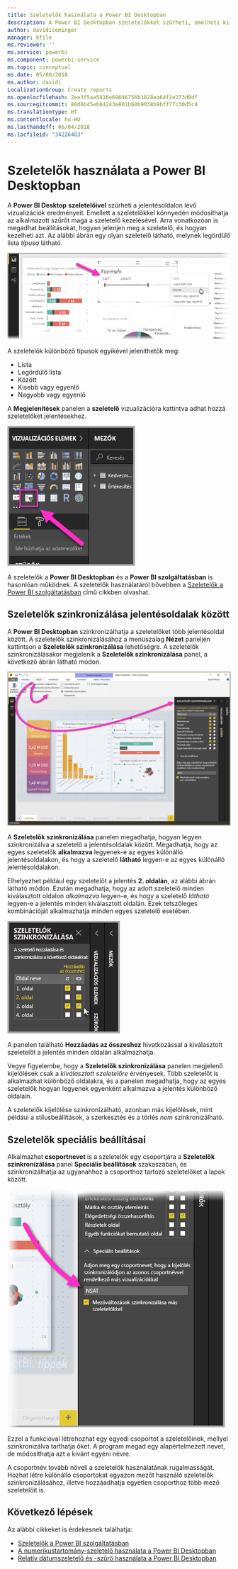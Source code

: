 ```yaml
---
title: Szeletelők használata a Power BI Desktopban
description: A Power BI Desktopban szeletelőkkel szűrheti, emelheti ki és szabhatja testre a jelentéseket
author: davidiseminger
manager: kfile
ms.reviewer: ''
ms.service: powerbi
ms.component: powerbi-service
ms.topic: conceptual
ms.date: 05/08/2018
ms.author: davidi
LocalizationGroup: Create reports
ms.openlocfilehash: 2ee3f5aa5416e69646756b1028ea64f1e273d0df
ms.sourcegitcommit: 80d6b45eb84243e801b60b9038b9bff77c30d5c8
ms.translationtype: HT
ms.contentlocale: hu-HU
ms.lasthandoff: 06/04/2018
ms.locfileid: "34226483"
---
```

# <a name="using-slicers-power-bi-desktop"></a>Szeletelők használata a Power BI Desktopban

A **Power BI Desktop** **szeletelőivel** szűrheti a jelentésoldalon lévő vizualizációk eredményeit. Emellett a szeletelőkkel könnyedén módosíthatja az alkalmazott szűrőt maga a szeletelő kezelésével. Arra vonatkozóan is megadhat beállításokat, hogyan jelenjen meg a szeletelő, és hogyan kezelheti azt. Az alábbi ábrán egy olyan szeletelő látható, melynek legördülő lista *típusa* látható. 

![szeletelők a Desktop alkalmazásban](media/desktop-slicers/desktop-slicers_01.png)

A szeletelők különböző típusok egyikével jeleníthetők meg:

* Lista
* Legördülő lista
* Között
* Kisebb vagy egyenlő
* Nagyobb vagy egyenlő

A **Megjelenítések** panelen a **szeletelő** vizualizációra kattintva adhat hozzá szeletelőket jelentésekhez.

![a szeletelő vizualizációtípus](media/desktop-slicers/desktop-slicers_02.png)

A szeletelők a **Power BI Desktopban** és a **Power BI szolgáltatásban** is hasonlóan működnek. A szeletelők használatáról bővebben a [Szeletelők a Power BI szolgáltatásban](power-bi-visualization-slicers.md) című cikkben olvashat.

## <a name="synchronize-slicers-across-report-pages"></a>Szeletelők szinkronizálása jelentésoldalak között

A **Power BI Desktopban** szinkronizálhatja a szeletelőket több jelentésoldal között. A szeletelők szinkronizálásához a menüszalag **Nézet** paneljén kattintson a **Szeletelők szinkronizálása** lehetőségre. A szeletelők szinkronizálásakor megjelenik a **Szeletelők szinkronizálása** panel, a következő ábrán látható módon.

![a szeletelők szinkronizálása panel megjelenítése](media/desktop-slicers/desktop-slicers_03.png)

A **Szeletelők szinkronizálása** panelen megadhatja, hogyan legyen szinkronizálva a szeletelő a jelentésoldalak között. Megadhatja, hogy az egyes szeletelők **alkalmazva** legyenek-e az egyes különálló jelentésoldalakon, és hogy a szeletelő **látható** legyen-e az egyes különálló jelentésoldalakon.

Elhelyezhet például egy szeletelőt a jelentés **2. oldalán**, az alábbi ábrán látható módon. Ezután megadhatja, hogy az adott szeletelő minden kiválasztott oldalon *alkalmazva* legyen-e, és hogy a szeletelő *látható* legyen-e a jelentés minden kiválasztott oldalán. Ezek tetszőleges kombinációját alkalmazhatja minden egyes szeletelő esetében. 

![szeletelők szinkronizálása](media/desktop-slicers/desktop-slicers_04.png)

A panelen található **Hozzáadás az összeshez** hivatkozással a kiválasztott szeletelőt a jelentés minden oldalán alkalmazhatja.


Vegye figyelembe, hogy a **Szeletelők szinkronizálása** panelen megjelenő kijelölések csak a *kiválasztott szeletelőre* érvényesek. Több szeletelőt is alkalmazhat különböző oldalakra, és a panelen megadhatja, hogy az egyes szeletelők hogyan legyenek egyenként alkalmazva a jelentés különböző oldalain. 

A szeletelők kijelölése szinkronizálható, azonban más kijelölések, mint például a stílusbeállítások, a szerkesztés és a törlés *nem* szinkronizálható. 

## <a name="advanced-options-for-slicers"></a>Szeletelők speciális beállításai

Alkalmazhat **csoportnevet** is a szeletelők egy csoportjára a **Szeletelők szinkronizálása** panel **Speciális beállítások** szakaszában, és szinkronizálhatja az ugyanahhoz a csoporthoz tartozó szeletelőket a lapok között. 

![szeletelők csoportneve](media/desktop-slicers/desktop-slicers_05.png)

Ezzel a funkcióval létrehozhat egy egyedi csoportot a szeletelőinek, mellyel szinkronizálva tarthatja őket. A program megad egy alapértelmezett nevet, de módosíthatja azt a kívánt egyéni névre. 

A csoportnév tovább növeli a szeletelők használatának rugalmasságát. Hozhat létre különálló csoportokat egyazon mezőt használó szeletelők szinkronizálásához, illetve hozzáadhatja egyetlen csoporthoz több mező szeletelőit is. 


## <a name="next-steps"></a>Következő lépések

Az alábbi cikkeket is érdekesnek találhatja:

* [Szeletelők a Power BI szolgáltatásban](power-bi-visualization-slicers.md)
* [A numerikustartomány-szeletelő használata a Power BI Desktopban](desktop-slicer-numeric-range.md)
* [Relatív dátumszeletelő és -szűrő használata a Power BI Desktopban](desktop-slicer-filter-date-range.md)


